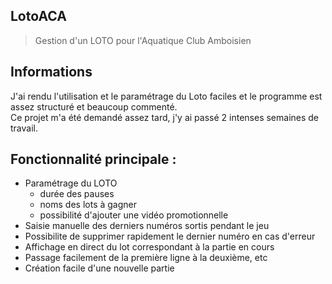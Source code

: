 ## LotoACA
> Gestion d'un LOTO pour l'Aquatique Club Amboisien

## Informations
 J'ai rendu l'utilisation et le paramétrage du Loto faciles et le programme est assez structuré et beaucoup commenté. <br>
 Ce projet m'a été demandé assez tard, j'y ai passé 2 intenses semaines de travail.
 
## Fonctionnalité principale : 
* Paramétrage du LOTO
  * durée des pauses
  * noms des lots à gagner
  * possibilité d'ajouter une vidéo promotionnelle
*  Saisie manuelle des derniers numéros sortis pendant le jeu
* Possibilite de supprimer rapidement le dernier numéro en cas d'erreur
* Affichage en direct du lot correspondant à la partie en cours
* Passage facilement de la première ligne à la deuxième, etc
* Création facile d'une nouvelle partie
